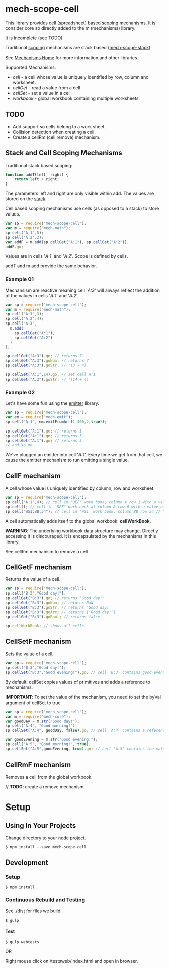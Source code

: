 [mech-home-link]: https://github.com/mechanisms/mech "Home repository for mechanisms"
[mech-scope-stack-home-link]: https://github.com/mechanismsjs/mech-scope-stack "Stack based scoping mechanisms."
[mech-emit-link]: https://github.com/mechanismsjs/mech-emit "Mechanisms for emitting data"


# mech-scope-cell

This library provides cell (spreadsheet) based [scoping](https://en.wikipedia.org/wiki/Scope_%28computer_science%29) mechanisms. It is consider core so directly added to the m (mechanisms) library.

It is incomplete (see TODO)

Traditional [scoping](https://en.wikipedia.org/wiki/Scope_%28computer_science%29) mechanisms are stack based ([mech-scope-stack][mech-scope-stack-home-link]).

See [Mechanisms Home][mech-home-link] for more information and other libraries.

Supported Mechanisms:

* *cell* - a cell whose value is uniquely identified by row, column and worksheet.
* *cellGet* - read a value from a cell
* *cellSet* - set a value in a cell
* *workbook* - global workbook containing multiple worksheets.

## TODO

* Add support so cells belong to a work sheet.
* Collision detection when creating a cell.
* Create a cellRm (cell remove) mechanism.

## Stack and Cell Scoping Mechanisms

Traditional stack based scoping:

```javascript
function addT(left, right) {
    return left + right;
}
```
The parameters left and right are only visible within add. The values are stored on the [stack](https://en.wikipedia.org/wiki/Stack-based_memory_allocation).

Cell based scoping mechanisms use cells (as opposed to a stack) to store values.

```javascript
var sp = require("mech-scope-cell");
var m = require("mech-math");
sp.cell("A:1",5);
sp.cell("A:2",2);
var addF = m.add(sp.cellGet("A:1"), sp.cellGet("A:2"));
addF.go;
```

Values are in cells '*A:1*' and '*A:2*'. Scope is defined by cells.

addT and m.add provide the same behavior.

### Example 01

Mechansism are reactive meaning cell '*A:3*' will always reflect the addition of the values in cells '*A:1*' and '*A:2*'.

```javascript
var sp = require("mech-scope-cell");
var m = require("mech-math");
sp.cell("A:1",3);
sp.cell("A:2",4);
sp.cell("A:3",
  m.add(
    sp.cellGet("A:1"),
    sp.cellGet("A:2")
  )
);

sp.cellGet("A:3").go; // returns 7
sp.cellGet("A:3").goNum; // returns 7
sp.cellGet("A:3").goStr; // '(3 + 4)

sp.cellSet("A:1",14).go; // set cell A:1
sp.cellGet("A:3").goStr; // '(14 + 4)
```

### Example 02

Let's have some fun using the [emitter][mech-emit-link] library.

```javascript
var sp = require("mech-scope-cell");
var em = require("mech-emit");
sp.cell("A:1", em.emitFromArr(1,400,2,true));

sp.cellGet("A:1").go; // returns 1
sp.cellGet("A:1").go; // returns 3
sp.cellGet("A:1").go; // returns 5
// and so on
```
We've plugged an emitter into cell '*A:1*'. Every time we get from that cell, we cause the emitter mechanism to run emitting a single value.

## CellF mechanism

A cell whose value is uniquely identified by column, row and worksheet.

```javascript
var sp = require("mech-scope-cell");
sp.cell("A:1",4); // cell in 'DEF' work book, column A row 1 with a value of 4
sp.cell(); // cell in 'DEF" work book at column A row 0 with a value of undefined
sp.cell("WS1:BB:34"); // cell in 'WS1' work book, column BB row 34 // TODO: workbooks aren't supported yet so
```

A cell automatically adds itself to the global workbook: **cellWorkBook**.

**WARNING**: The underlying workbook data structure may change. Directly accessing it is discouraged. It is encapsulated by the mechanisms in this library.

See cellRm mechanism to remove a cell

## CellGetF mechanism

Returns the value of a cell.

```javascript
var sp = require("mech-scope-cell");
sp.cell("B:3","Good day!");
sp.cellGet("B:3").go; // returns 'Good day!'
sp.cellGet("B:3").goNum; // returns NaN
sp.cellGet("B:3").goStr; // returns 'Good day!'
sp.cellGet("B:3").goArr; // returns ['Good day!']
sp.cellGet("B:3").goBool; // returns false

sp.cellWorkBook; // shows all cells

```

## CellSetF mechanism

Sets the value of a cell.

```javascript
var sp = require("mech-scope-cell");
sp.cell("B:3","Good day!");
sp.cellSet("B:3","Good evening!").go; // cell 'B:3' contains good evening
```

By default, cellSet copies values of primitives and adds a reference to mechanisms.

**IMPORTANT**: To set the value of the mechanism, you need to set the byVal argument of cellSet to true

```javascript
var sp = require("mech-scope-cell");
var m = require("mech-core");
var goodDay = m.str("Good day!");
sp.cell("A:4", "Good morning!");
sp.cellSet("A:4", goodDay, false).go; // cell 'A:4' contains a reference to instance of the goodDay mechanism.

var goodEvening = m.str("Good evening!");
sp.cell("A:5", "Good morning!", true);
sp.cellSet("A:5",goodEvening, true).go; // cell 'A:5' contains the value "Good evening!"
```

## CellRmF mechanism

Removes a cell from the global workbook.

// **TODO**: create a remove mechanism

# Setup

## Using In Your Projects

Change directory to your node project.

    $ npm install --save mech-scope-cell

## Development

### Setup

    $ npm install

### Continuous Rebuild and Testing

See ./dist for files we build.

    $ gulp

#### Test

    $ gulp webtests

OR

Right mouse click on /testsweb/index.html and open in browser.
